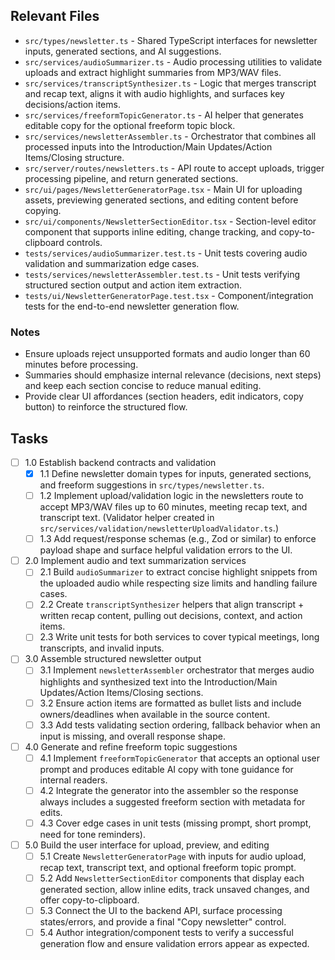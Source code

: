 ## Relevant Files

- `src/types/newsletter.ts` - Shared TypeScript interfaces for newsletter inputs, generated sections, and AI suggestions.
- `src/services/audioSummarizer.ts` - Audio processing utilities to validate uploads and extract highlight summaries from MP3/WAV files.
- `src/services/transcriptSynthesizer.ts` - Logic that merges transcript and recap text, aligns it with audio highlights, and surfaces key decisions/action items.
- `src/services/freeformTopicGenerator.ts` - AI helper that generates editable copy for the optional freeform topic block.
- `src/services/newsletterAssembler.ts` - Orchestrator that combines all processed inputs into the Introduction/Main Updates/Action Items/Closing structure.
- `src/server/routes/newsletters.ts` - API route to accept uploads, trigger processing pipeline, and return generated sections.
- `src/ui/pages/NewsletterGeneratorPage.tsx` - Main UI for uploading assets, previewing generated sections, and editing content before copying.
- `src/ui/components/NewsletterSectionEditor.tsx` - Section-level editor component that supports inline editing, change tracking, and copy-to-clipboard controls.
- `tests/services/audioSummarizer.test.ts` - Unit tests covering audio validation and summarization edge cases.
- `tests/services/newsletterAssembler.test.ts` - Unit tests verifying structured section output and action item extraction.
- `tests/ui/NewsletterGeneratorPage.test.tsx` - Component/integration tests for the end-to-end newsletter generation flow.

### Notes

- Ensure uploads reject unsupported formats and audio longer than 60 minutes before processing.
- Summaries should emphasize internal relevance (decisions, next steps) and keep each section concise to reduce manual editing.
- Provide clear UI affordances (section headers, edit indicators, copy button) to reinforce the structured flow.

## Tasks

- [ ] 1.0 Establish backend contracts and validation
  - [x] 1.1 Define newsletter domain types for inputs, generated sections, and freeform suggestions in `src/types/newsletter.ts`.
  - [ ] 1.2 Implement upload/validation logic in the newsletters route to accept MP3/WAV files up to 60 minutes, meeting recap text, and transcript text. (Validator helper created in `src/services/validation/newsletterUploadValidator.ts`.)
  - [ ] 1.3 Add request/response schemas (e.g., Zod or similar) to enforce payload shape and surface helpful validation errors to the UI.

- [ ] 2.0 Implement audio and text summarization services
  - [ ] 2.1 Build `audioSummarizer` to extract concise highlight snippets from the uploaded audio while respecting size limits and handling failure cases.
  - [ ] 2.2 Create `transcriptSynthesizer` helpers that align transcript + written recap content, pulling out decisions, context, and action items.
  - [ ] 2.3 Write unit tests for both services to cover typical meetings, long transcripts, and invalid inputs.

- [ ] 3.0 Assemble structured newsletter output
  - [ ] 3.1 Implement `newsletterAssembler` orchestrator that merges audio highlights and synthesized text into the Introduction/Main Updates/Action Items/Closing sections.
  - [ ] 3.2 Ensure action items are formatted as bullet lists and include owners/deadlines when available in the source content.
  - [ ] 3.3 Add tests validating section ordering, fallback behavior when an input is missing, and overall response shape.

- [ ] 4.0 Generate and refine freeform topic suggestions
  - [ ] 4.1 Implement `freeformTopicGenerator` that accepts an optional user prompt and produces editable AI copy with tone guidance for internal readers.
  - [ ] 4.2 Integrate the generator into the assembler so the response always includes a suggested freeform section with metadata for edits.
  - [ ] 4.3 Cover edge cases in unit tests (missing prompt, short prompt, need for tone reminders).

- [ ] 5.0 Build the user interface for upload, preview, and editing
  - [ ] 5.1 Create `NewsletterGeneratorPage` with inputs for audio upload, recap text, transcript text, and optional freeform topic prompt.
  - [ ] 5.2 Add `NewsletterSectionEditor` components that display each generated section, allow inline edits, track unsaved changes, and offer copy-to-clipboard.
  - [ ] 5.3 Connect the UI to the backend API, surface processing states/errors, and provide a final "Copy newsletter" control.
  - [ ] 5.4 Author integration/component tests to verify a successful generation flow and ensure validation errors appear as expected.
